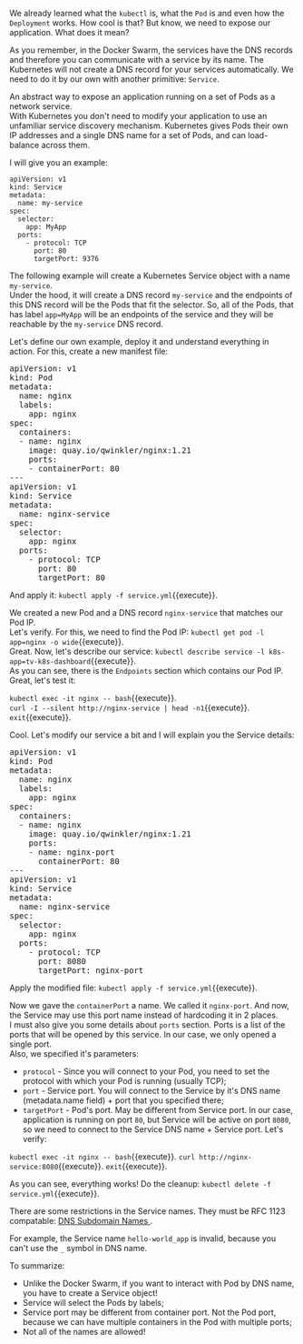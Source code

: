 We already learned what the `kubectl` is, what the `Pod` is and even how the `Deployment` works. How cool is that? But know, we need to expose our application. What does it mean?

As you remember, in the Docker Swarm, the services have the DNS records and therefore you can communicate with a service by its name. The Kubernetes will not create a DNS record for your services automatically. We need to do it by our own with another primitive: `Service`.

An abstract way to expose an application running on a set of Pods as a network service.  
With Kubernetes you don't need to modify your application to use an unfamiliar service discovery mechanism. Kubernetes gives Pods their own IP addresses and a single DNS name for a set of Pods, and can load-balance across them.

I will give you an example:  
```
apiVersion: v1
kind: Service
metadata:
  name: my-service
spec:
  selector:
    app: MyApp
  ports:
    - protocol: TCP
      port: 80
      targetPort: 9376
```

The following example will create a Kubernetes Service object with a name `my-service`.  
Under the hood, it will create a DNS record `my-service` and the endpoints of this DNS record will be the Pods that fit the selector. So, all of the Pods, that has label `app=MyApp` will be an endpoints of the service and they will be reachable by the `my-service` DNS record.

Let's define our own example, deploy it and understand everything in action. For this, create a new manifest file:

<pre class="file" data-filename="service.yml" data-target="replace">
apiVersion: v1
kind: Pod
metadata:
  name: nginx
  labels:
    app: nginx
spec:
  containers:
  - name: nginx
    image: quay.io/qwinkler/nginx:1.21
    ports:
    - containerPort: 80
---
apiVersion: v1
kind: Service
metadata:
  name: nginx-service
spec:
  selector:
    app: nginx
  ports:
    - protocol: TCP
      port: 80
      targetPort: 80
</pre>

And apply it: `kubectl apply -f service.yml`{{execute}}.

We created a new Pod and a DNS record `nginx-service` that matches our Pod IP.  
Let's verify. For this, we need to find the Pod IP: `kubectl get pod -l app=nginx -o wide`{{execute}}.  
Great. Now, let's describe our service: `kubectl describe service -l k8s-app=tv-k8s-dashboard`{{execute}}.  
As you can see, there is the `Endpoints` section which contains our Pod IP. Great, let's test it:

`kubectl exec -it nginx -- bash`{{execute}}.  
`curl -I --silent http://nginx-service | head -n1`{{execute}}.  
`exit`{{execute}}.  

Cool. Let's modify our service a bit and I will explain you the Service details:  
<pre class="file" data-filename="service.yml" data-target="replace">
apiVersion: v1
kind: Pod
metadata:
  name: nginx
  labels:
    app: nginx
spec:
  containers:
  - name: nginx
    image: quay.io/qwinkler/nginx:1.21
    ports:
    - name: nginx-port
      containerPort: 80
---
apiVersion: v1
kind: Service
metadata:
  name: nginx-service
spec:
  selector:
    app: nginx
  ports:
    - protocol: TCP
      port: 8080
      targetPort: nginx-port
</pre>

Apply the modified file: `kubectl apply -f service.yml`{{execute}}.

Now we gave the `containerPort` a name. We called it `nginx-port`. And now, the Service may use this port name instead of hardcoding it in 2 places.  
I must also give you some details about `ports` section. Ports is a list of the ports that will be opened by this service. In our case, we only opened a single port.  
Also, we specified it's parameters:
- `protocol` - Since you will connect to your Pod, you need to set the protocol with which your Pod is running (usually TCP);
- `port` - Service port. You will connect to the Service by it's DNS name (metadata.name field) + port that you specified there;
- `targetPort` - Pod's port. May be different from Service port. In our case, application is running on port `80`, but Service will be active on port `8080`, so we need to connect to the Service DNS name + Service port. Let's verify:

`kubectl exec -it nginx -- bash`{{execute}}.
`curl http://nginx-service:8080`{{execute}}.
`exit`{{execute}}.

As you can see, everything works! Do the cleanup: `kubectl delete -f service.yml`{{execute}}.

There are some restrictions in the Service names. They must be RFC 1123 compatable: [DNS Subdomain Names 
](https://kubernetes.io/docs/concepts/overview/working-with-objects/names/#dns-subdomain-names).

For example, the Service name `hello-world_app` is invalid, because you can't use the `_` symbol in DNS name.

To summarize:
- Unlike the Docker Swarm, if you want to interact with Pod by DNS name, you have to create a Service object!
- Service will select the Pods by labels;
- Service port may be different from container port. Not the Pod port, because we can have multiple containers in the Pod with multiple ports;
- Not all of the names are allowed!

